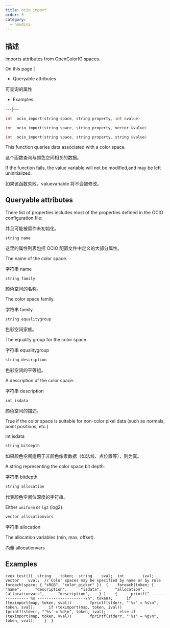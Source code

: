 ```yaml
---
title: ocio_import
order: 3
category:
  - houdini
---
```

    
## 描述

Imports attributes from OpenColorIO spaces.

On this page |

- Queryable attributes

可查询的属性

- Examples

---|---

```c
int  ocio_import(string space, string property, int &value)
```

```c
int  ocio_import(string space, string property, vector &value)
```

```c
int  ocio_import(string space, string property, string &value)
```

This function queries data associated with a color space.

这个函数查询与颜色空间相关的数据。

If the function fails, the value variable will not be modified,and may be left
uninitialized.

如果该函数失败，valuevariable 将不会被修改。

## Queryable attributes

There list of properties includes most of the properties defined in the OCIO
configuration file:

并且可能被留作未初始化。

`string name`

这里的属性列表包括 OCIO 配置文件中定义的大部分属性。

The name of the color space.

字符串 name

`string family`

颜色空间的名称。

The color space family.

字符串 family

```c
string equalitygroup
```

色彩空间家族。

The equality group for the color space.

字符串 equalitygroup

```c
string description
```

色彩空间的平等组。

A description of the color space.

字符串 description

`int isdata`

颜色空间的描述。

True if the color space is suitable for non-color pixel data (such as normals,
point positions, etc.)

int isdata

```c
string bitdepth
```

如果颜色空间适用于非颜色像素数据（如法线、点位置等），则为真。

A string representing the color space bit depth.

字符串 bitdepth

```c
string allocation
```

代表颜色空间位深度的字符串。

Either `uniform` or `lg2` (log2).

```c
vector allocationvars
```

字符串 allocation

The allocation variables (min, max, offset).

向量 allocationvars

## Examples

    cvex test(){  string    token;  string    sval;  int        ival;  vector    vval;  // Color spaces may be specified by name or by role  foreach(space; { "sRGB", "color_picker" })  {    foreach(token; { "name",      "description",      "isdata",      "allocation",      "allocationvars",      "description",    } )    {      printf("----------------- %s ---------------------\n", token);      if (teximport(map, token, sval))        fprintf(stderr, "'%s' = %s\n", token, sval);      if (teximport(map, token, ival))        fprintf(stderr, "'%s' = %d\n", token, ival);      else if (teximport(map, token, vval))        fprintf(stderr, "'%s' = %g\n", token, vval);    }  }
